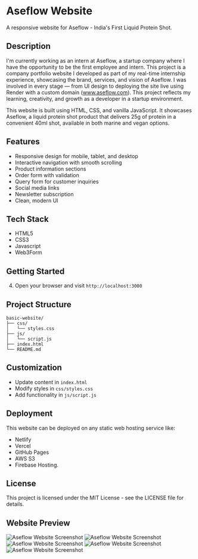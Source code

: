 # Aseflow Website

A responsive website for Aseflow - India's First Liquid Protein Shot.

## Description
I'm currently working as an intern at Aseflow, a startup company where I have the opportunity to be the first employee and intern.
This project is a company portfolio website I developed as part of my real-time internship experience, showcasing the brand, services, and vision of Aseflow.
I was involved in every stage — from UI design to deploying the site live using Render with a custom domain (www.aseflow.com).
This project reflects my learning, creativity, and growth as a developer in a startup environment.

This website is built using HTML, CSS, and vanilla JavaScript. It showcases Aseflow, a liquid protein shot product that delivers 25g of protein in a convenient 40ml shot, available in both marine and vegan options.

## Features

- Responsive design for mobile, tablet, and desktop
- Interactive navigation with smooth scrolling
- Product information sections
- Order form with validation
- Query form for customer inquiries
- Social media links
- Newsletter subscription
- Clean, modern UI

## Tech Stack

- HTML5
- CSS3
- Javascript
- Web3Form

## Getting Started


4. Open your browser and visit `http://localhost:3000`

## Project Structure

```
basic-website/
├── css/
│   └── styles.css
├── js/
│   └── script.js
├── index.html
└── README.md
```

## Customization

- Update content in `index.html`
- Modify styles in `css/styles.css`
- Add functionality in `js/script.js`

## Deployment

This website can be deployed on any static web hosting service like:

- Netlify
- Vercel
- GitHub Pages
- AWS S3
- Firebase Hosting.

## License

This project is licensed under the MIT License - see the LICENSE file for details.


## Website Preview

![Aseflow Website Screenshot](.images/SS/1.png)
![Aseflow Website Screenshot](.images/SS/2.png)
![Aseflow Website Screenshot](.images/SS/3.png)
![Aseflow Website Screenshot](.images/SS/4.png)
![Aseflow Website Screenshot](.images/SS/5.png)

